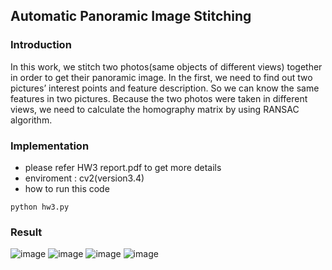 ## Automatic Panoramic Image Stitching

### Introduction
In this work, we stitch two photos(same objects of different views) together in order to get their panoramic image. In the first, we need to find out two pictures’ interest points and feature 
description. So we can know the same features in two pictures. Because the two photos were taken in different views, we need to calculate the homography matrix by using RANSAC algorithm.  

### Implementation
- please refer HW3 report.pdf to get more details
- enviroment : cv2(version3.4)
- how to run this code
```bash=
python hw3.py
```
### Result
![image](https://user-images.githubusercontent.com/22147510/110294164-77b0f680-802a-11eb-8e1c-27242f4766a6.png)
![image](https://user-images.githubusercontent.com/22147510/110294186-7e3f6e00-802a-11eb-8834-2e7e142c8b75.png)
![image](https://user-images.githubusercontent.com/22147510/110294228-8bf4f380-802a-11eb-80f7-7c13a5a78186.png)
![image](https://user-images.githubusercontent.com/22147510/110294254-931c0180-802a-11eb-97e5-8b68b19e30a5.png)
